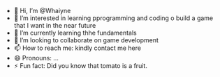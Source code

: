 - 👋 Hi, I’m @Whaiyne
- 👀 I’m interested in learning pprogramming and coding o build a game that I want in the near future
- 🌱 I’m currently learning thhe fundamentals
- 💞️ I’m looking to collaborate on game development
- 📫 How to reach me: kindly contact me here
- 😄 Pronouns: ...
- ⚡ Fun fact: Did you know that tomato is a fruit.

<!---
Whaiyne/Whaiyne is a ✨ special ✨ repository because its `README.md` (this file) appears on your GitHub profile.
You can click the Preview link to take a look at your changes.
--->
